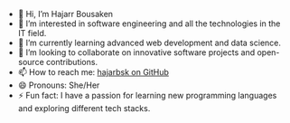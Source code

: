 - 👋 Hi, I’m Hajarr Bousaken
- 👀 I’m interested in software engineering and all the technologies in the IT field.
- 🌱 I’m currently learning advanced web development and data science.
- 💞️ I’m looking to collaborate on innovative software projects and open-source contributions.
- 📫 How to reach me: [hajarbsk on GitHub](https://github.com/hajarbsk)
- 😄 Pronouns: She/Her
- ⚡ Fun fact: I have a passion for learning new programming languages and exploring different tech stacks.

<!---
hajarbsk/hajarbsk is a ✨ special ✨ repository because its `README.md` (this file) appears on your GitHub profile.
You can click the Preview link to take a look at your changes.
--->
